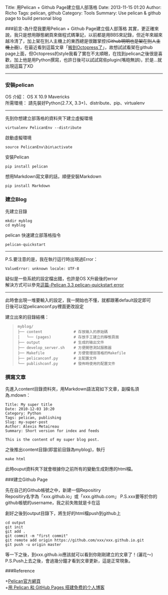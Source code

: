 Title: 用Pelican + Github Page建立個人部落格
Date: 2013-11-15 01:20
Author: Richo
Tags: pelican, github
Category: Tools
Summary: Use pelican & github page to build personal blog

###前言-為什麼我要用Pelican + Github Page建立個人部落格
其實，更正確來說，我只是想用靜態網頁來做程式碼筆記，以前都是用BBS來記錄，但近年來越來越冷清了，加上架在別人主機上的東西總是很難掌控(<strike>Github明明也是架在別人主機上面</strike>)，在最近看到這篇文章「[搬到Octopress了](http://blog.eddie.com.tw/2011/10/27/move-to-octopress/)」，故想試試看架在github page上面，但Octopress的style我看了實在不太順眼，在找到pelican之後很是喜歡，加上他是用Python撰寫，也許日後可以試試寫些plugin(嘴砲無誤)，於是...就出現這篇了XD

***

### 安裝pelican

OS 介紹： OS X 10.9 Mavericks  
所需環境： 請先裝好Python(2.7.X, 3.3+)、distribute、pip、virtualenv  

***
先到你想建立部落格的資料夾下建立虛擬環境  

	virtualenv PelicanEnv --distribute  

啟動虛擬環境  

	source PelicanEnv\bin\activate  

安裝Pelican  

	pip install pelican  

想用Markdown寫文章的話，順便安裝Markdown  

	pip install Markdown  

### 建立Blog

先建立目錄  

	mkdir myblog  
	cd myblog  

pelican 快速建立部落格指令  

	pelican-quickstart

***
P.S.要注意的是，我在執行這行時出現過Error：  

	ValueError: unknown locale: UTF-8

疑似是一些系統的設定檔出錯，也許是OS X升級後的error  
解決方式可以參見[這篇-Pelican 3.3 pelican-quickstart error](http://stackoverflow.com/questions/19961239/pelican-3-3-pelican-quickstart-error-valueerror-unknown-locale-utf-8)  

***

此時會出現一堆要輸入的設定，我一開始也不懂，就都跟著default設定即可  
日後可以從pelicanconf.py裡面更改設定  

建立出來的目錄結構：
>`myblog/`  
>`├── content              # 存放输入的原始碼`  
>`│   └── (pages)          # 存放手工建立的靜態頁面`  
>`├── output               # 生成的输出文件`  
>`├── develop_server.sh    # 方便開啓測試服務器`  
>`├── Makefile             # 方便管理部落格的Makefile`  
>`├── pelicanconf.py       # 主配置文件`  
>`└── publishconf.py       # 發佈時使用的配置文件`  

### 撰寫文章
先進入content目錄資料夾，用Markdown語法寫如下文章，副檔名須為.mdown：  

	Title: My super title  
	Date: 2010-12-03 10:20  
	Category: Python  
	Tags: pelican, publishing  
	Slug: my-super-post  
	Author: Alexis Metaireau  
	Summary: Short version for index and feeds  

	This is the content of my super blog post.  

之後推出content目錄(即當前目錄為myblog)，執行  

	make html

此時ouput資料夾下就會根據你之前所有的變動生成對應的html檔。  

###建立Github Page

先在自己的Github帳號之中，新建一個Repositiry  
Repositiry名字為「xxx.github.io」或「xxx.github.com」
P.S.xxx要等於你的github帳號的username，我之前失敗就是卡在這  

創好之後到output目錄下，將生好的html檔push到github上  

	cd output  
	git init  
	git add .  
	git commit -m "first commit"  
	git remote add origin https://github.com/xxx/xxx.github.io.git  
	git push -u origin master  

等一下之後，到xxx.github.io應該就可以看到你剛剛建立的文章了！(灑花～)  
P.S.Push上去之後，會過幾分鐘才看到文章更新，這是正常現象。  

###Reference

+[Pelican官方網頁](http://docs.getpelican.com/en/3.3.0/)  
+[用 Pelican 和 GitHub Pages 搭建免费的个人博客](http://www.dongxf.com/3_Build_Personal_Blog_With_Pelican_And_GitHub_Pages.html)
